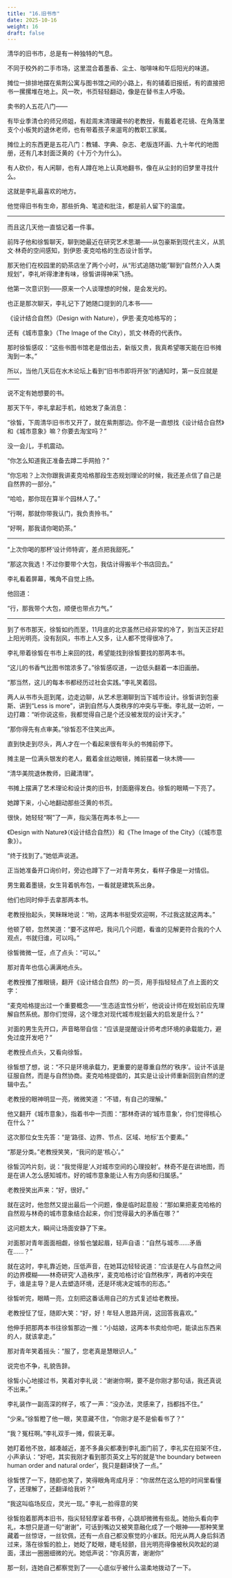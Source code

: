 ```yaml
---
title: "16.旧书市"
date: 2025-10-16
weight: 16
draft: false
---
```


清华的旧书市，总是有一种独特的气息。

不同于校外的二手市场，这里混合着墨香、尘土、咖啡味和午后阳光的味道。

摊位一排排地摆在紫荆公寓与图书馆之间的小路上，有的铺着旧报纸，有的直接把书一摞摞堆在地上。风一吹，书页轻轻翻动，像是在替书主人呼吸。

卖书的人五花八门——

有毕业季清仓的师兄师姐，有趁周末清理藏书的老教授，有戴着老花镜、在角落里支个小板凳的退休老师，也有带着孩子来遛弯的教职工家属。

摊位上的东西更是五花八门：教辅、字典、杂志、老版连环画、九十年代的地图册，还有几本封面泛黄的《十万个为什么》。

有人砍价，有人闲聊，也有人蹲在地上认真地翻书，像在从尘封的旧梦里寻找什么。

这就是李礼最喜欢的地方。

他觉得旧书有生命，那些折角、笔迹和批注，都是前人留下的温度。

---

而且这几天他一直惦记着一件事。

前阵子他和徐皙聊天，聊到她最近在研究艺术思潮——从包豪斯到现代主义，从凯文·林奇的空间感知，到伊恩·麦克哈格的生态设计哲学。

那天他们在校园里的奶茶店坐了两个小时，从“形式追随功能”聊到“自然介入人类规划”，李礼听得津津有味，徐皙讲得神采飞扬。

他第一次意识到——原来一个人谈理想的时候，是会发光的。

也正是那次聊天，李礼记下了她随口提到的几本书——

《设计结合自然》（Design with Nature），伊恩·麦克哈格写的；

还有《城市意象》（The Image of the City），凯文·林奇的代表作。

那时徐皙感叹：“这些书图书馆老是借出去，新版又贵，我真希望哪天能在旧书摊淘到一本。”

所以，当他几天后在水木论坛上看到“旧书市即将开张”的通知时，第一反应就是——

说不定有她想要的书。

那天下午，李礼拿起手机，给她发了条消息：

“徐皙，下周清华旧书市又开了，就在紫荆那边。你不是一直想找《设计结合自然》和《城市意象》嘛？你要去淘宝吗？”

没一会儿，手机震动。

“你怎么知道我正准备去蹲二手网拍？”

“你忘啦？上次你跟我讲麦克哈格那段生态规划理论的时候，我还差点信了自己是自然界的一部分。”

“哈哈，那你现在算半个园林人了。”

“行啊，那就你带我认门，我负责拎书。”

“好啊，那我请你喝奶茶。”

---

“上次你喝的那杯‘设计师特调’，差点把我甜死。”

“那这次我选！不过你要带个大包，我估计得搬半个书店回去。”

李礼看着屏幕，嘴角不自觉上扬。

他回道：

“行，那我带个大包，顺便也带点力气。”

---

到了书市那天，徐皙如约而至，11月底的北京虽然已经非常的冷了，到当天正好赶上阳光明亮，没有刮风，书市上人又多，让人都不觉得很冷了。

李礼带着徐皙在书市上来回的找，希望能找到徐皙要找的那两本书。

“这儿的书香气比图书馆浓多了。”徐皙感叹道，一边低头翻着一本旧画册。

“那当然，这儿的每本书都经历过社会实践。”李礼笑着回。

两人从书市头逛到尾，边走边聊，从艺术思潮聊到当下城市设计。徐皙讲到包豪斯、讲到“Less is more”，讲到自然与人类秩序的冲突与平衡。李礼就一边听，一边打趣：“听你说这些，我都觉得自己是个还没被发现的设计天才。”

“那你得先有点审美。”徐皙忍不住笑出声。

直到快走到尽头，两人才在一个看起来很有年头的书摊前停下。

摊主是一位满头银发的老人，戴着金丝边眼镜，摊前摆着一块木牌——

“清华美院退休教师，旧藏清理”。

书摊上摆满了艺术理论和设计类的旧书，封面磨得发白。徐皙的眼睛一下亮了。

她蹲下来，小心地翻动那些泛黄的书页。

很快，她轻轻“啊”了一声，指尖落在两本书上——

《Design with Nature》（《设计结合自然》）和《The Image of the City》（《城市意象》）。

“终于找到了。”她低声说道。

正当她准备开口询价时，旁边也蹲下了一对青年男女，看样子像是一对情侣。

男生戴着墨镜，女生背着帆布包，一看就是建筑系出身。

他们也同时伸手去拿那两本书。

老教授抬起头，笑眯眯地说：“哟，这两本书挺受欢迎啊，不过我这就这两本。”

他顿了顿，忽然笑道：“要不这样吧，我问几个问题，看谁的见解更符合我的个人观点，书就归谁，可以吗。”

徐皙微微一怔，点了点头：“可以。”

那对青年也信心满满地点头。

老教授推了推眼镜，翻开《设计结合自然》的一页，用手指轻轻点了点上面的文字：

“麦克哈格提出过一个重要概念——‘生态适宜性分析’，他说设计师在规划前应先理解自然系统。那你们觉得，这个理念对现代城市规划最大的启发是什么？”

对面的男生先开口，声音略带自信：“应该是提醒设计师考虑环境的承载能力，避免过度开发吧？”

老教授点点头，又看向徐皙。

徐皙想了想，说：“不只是环境承载力，更重要的是尊重自然的‘秩序’。设计不该是征服自然，而是与自然协商。麦克哈格提倡的，其实是让设计师重新回到自然的逻辑中去。”

老教授的眼神明显一亮，微微笑道：“不错，有自己的理解。”

他又翻开《城市意象》，指着书中一页图：“那林奇讲的‘城市意象’，你们觉得核心在什么？”

这次那位女生先答：“是‘路径、边界、节点、区域、地标’五个要素。”

“那是分类。”老教授笑笑，“我问的是‘核心’。”

徐皙沉吟片刻，说：“我觉得是‘人对城市空间的心理投射’。林奇不是在讲地图，而是在讲人怎么感知城市。好的城市意象能让人有方向感和归属感。”

老教授笑出声来：“好，很好。”

就在这时，他忽然又提出最后一个问题，像是临时起意般：“那如果把麦克哈格的自然观与林奇的城市意象结合起来，你们觉得最大的矛盾在哪？”

这问题太大，瞬间让场面安静了下来。

对面那对青年面面相觑，徐皙也皱起眉，轻声自语：“自然与城市……矛盾在……？”

就在这时，李礼靠近她，压低声音，在她耳边轻轻说道：“应该是在人与自然之间的边界模糊——林奇研究‘人造秩序’，麦克哈格讨论‘自然秩序’，两者的冲突在于，谁是主导？是人去塑造环境，还是环境决定城市的形态。”

徐皙听完，眼睛一亮，立刻把这番话用自己的方式复述给老教授。

老教授怔了怔，随即大笑：“好，好！年轻人思路开阔，这回答我喜欢。”

他伸手把那两本书往徐皙那边一推：“小姑娘，这两本书卖给你吧，能读出东西来的人，就该拿走。”

那对青年笑着摇头：“服了，您老真是慧眼识人。”

说完也不争，礼貌告辞。

徐皙小心地接过书，笑着对李礼说：“谢谢你啊，要不是你刚才那句话，我还真说不出来。”

李礼装作一副高深的样子，咳了一声：“没办法，灵感来了，挡都挡不住。”

“少来。”徐皙瞪了他一眼，笑意藏不住，“你刚才是不是偷看书了？”

“我？冤枉啊。”李礼双手一摊，假装无辜。

她盯着他不放，越凑越近，差不多鼻尖都凑到李礼面门前了，李礼实在招架不住，小声承认：“好吧，其实我刚才看到那页英文上写的就是‘the boundary between human order and natural order’，我只是翻译快了一点。”

徐皙愣了一下，随即也笑了，笑得眼角弯成月牙：“你居然在这么短的时间里看懂了，还理解了，还翻译给我听？”

“我这叫临场反应，灵光一现。” 李礼一脸得意的笑

徐皙抱着那两本旧书，指尖轻轻摩挲着书脊，心跳却微微有些乱。她抬头看向李礼，本想只是道一句“谢谢”，可话到嘴边又被笑意融化成了一个眼神——那种笑里藏着一丝惊讶，一丝钦佩，还有一点自己都没察觉的小雀跃。阳光从两人身后斜洒过来，落在徐皙的脸上，她眨了眨眼，睫毛轻颤，目光明亮得像被秋风吹起的湖面，漾出一圈圈细微的光。她低声说：“你真厉害，谢谢你”

那一刻，连她自己都察觉到了——心底似乎被什么温柔地拨动了一下。
